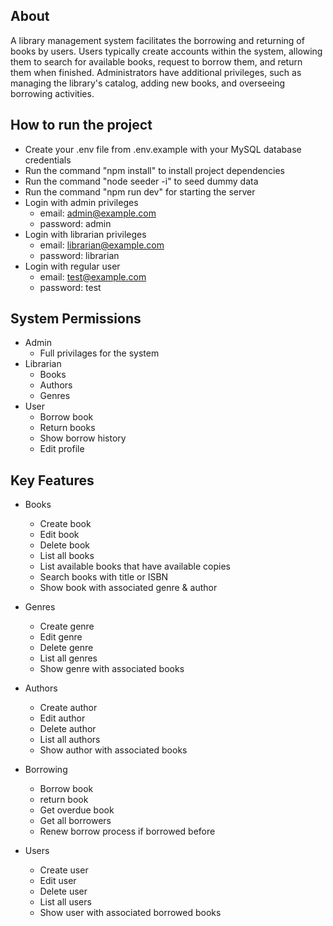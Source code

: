 ## About

A library management system facilitates the borrowing and returning of books by users. Users typically create accounts within the system, allowing them to search for available books, request to borrow them, and return them when finished. Administrators have additional privileges, such as managing the library's catalog, adding new books, and overseeing borrowing activities.

## How to run the project
- Create your .env file from .env.example with your MySQL database credentials
- Run the command "npm install" to install project dependencies
- Run the command "node seeder -i" to seed dummy data
- Run the command "npm run dev" for starting the server
- Login with admin privileges
  - email: admin@example.com
  - password: admin
- Login with librarian privileges
  - email: librarian@example.com
  - password: librarian
- Login with regular user
  - email: test@example.com
  - password: test

## System Permissions

- Admin
  - Full privilages for the system
- Librarian
  - Books
  - Authors
  - Genres
- User
  - Borrow book
  - Return books
  - Show borrow history
  - Edit profile

## Key Features

- Books

  - Create book
  - Edit book
  - Delete book
  - List all books
  - List available books that have available copies
  - Search books with title or ISBN
  - Show book with associated genre & author

- Genres

  - Create genre
  - Edit genre
  - Delete genre
  - List all genres
  - Show genre with associated books

- Authors

  - Create author
  - Edit author
  - Delete author
  - List all authors
  - Show author with associated books

- Borrowing

  - Borrow book
  - return book
  - Get overdue book
  - Get all borrowers
  - Renew borrow process if borrowed before

- Users

  - Create user
  - Edit user
  - Delete user
  - List all users
  - Show user with associated borrowed books
